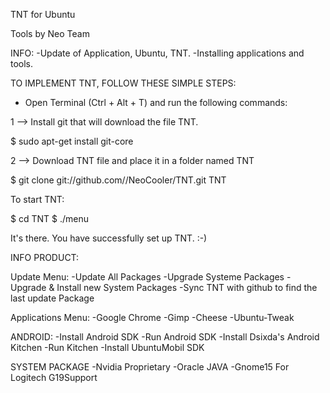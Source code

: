 TNT for Ubuntu

Tools by Neo Team

INFO:
-Update of Application, Ubuntu, TNT.
-Installing applications and tools.


TO IMPLEMENT TNT, FOLLOW THESE SIMPLE STEPS:


- Open Terminal (Ctrl + Alt + T) and run the following commands:


1 --> Install git that will download the file TNT.

$ sudo apt-get install git-core

2 --> Download TNT file and place it in a folder named TNT

$ git clone git://github.com//NeoCooler/TNT.git TNT

To start TNT:

$ cd TNT
$ ./menu

It's there. You have successfully set up TNT. :-)

INFO PRODUCT:

Update Menu:
 -Update All Packages
 -Upgrade Systeme Packages
 -Upgrade & Install new System Packages
 -Sync TNT with github to find the last update Package


Applications Menu:
 -Google Chrome
 -Gimp
 -Cheese
 -Ubuntu-Tweak

  ANDROID:
	-Install Android SDK
	-Run Android SDK
	-Install Dsixda's Android Kitchen
	-Run Kitchen
	-Install UbuntuMobil SDK

  SYSTEM PACKAGE
	-Nvidia Proprietary
	-Oracle JAVA
	-Gnome15 For Logitech G19Support
